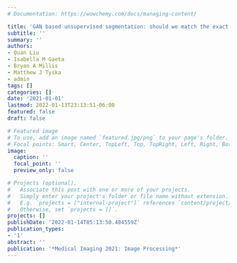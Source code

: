 ```yaml
---
# Documentation: https://wowchemy.com/docs/managing-content/

title: 'GAN based unsupervised segmentation: should we match the exact number of objects'
subtitle: ''
summary: ''
authors:
- Quan Liu
- Isabella M Gaeta
- Bryan A Millis
- Matthew J Tyska
- admin
tags: []
categories: []
date: '2021-01-01'
lastmod: 2022-01-13T23:13:51-06:00
featured: false
draft: false

# Featured image
# To use, add an image named `featured.jpg/png` to your page's folder.
# Focal points: Smart, Center, TopLeft, Top, TopRight, Left, Right, BottomLeft, Bottom, BottomRight.
image:
  caption: ''
  focal_point: ''
  preview_only: false

# Projects (optional).
#   Associate this post with one or more of your projects.
#   Simply enter your project's folder or file name without extension.
#   E.g. `projects = ["internal-project"]` references `content/project/deep-learning/index.md`.
#   Otherwise, set `projects = []`.
projects: []
publishDate: '2022-01-14T05:13:50.484559Z'
publication_types:
- '1'
abstract: ''
publication: '*Medical Imaging 2021: Image Processing*'
---
```

